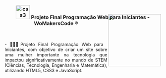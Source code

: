 <div align="center">
<h3><img src="https://i.pinimg.com/originals/e7/26/c7/e726c74ac081eed50feee1433d12c998.gif" alt="css3" width="45"> Projeto Final Programação Web para Iniciantes - WoMakersCode ®
<img align="right" width="170px" style="margin-top:-20px" src="https://user-images.githubusercontent.com/71572039/216510822-39114072-9905-4308-b0ee-3a4bddc8b76f.png">
</div>

</br>
</br>
<div align="justify">
- 👷🏻‍♀️Projeto Final Programação Web para Iniciantes, com objetivo de criar um site sobre uma mulher importante na tecnologia que impactou significativamente no mundo de STEM (Ciências, Tecnologia, Engenharia e Matemática), utilizando HTML5, CSS3 e JavaScript.
</div>
</br>
